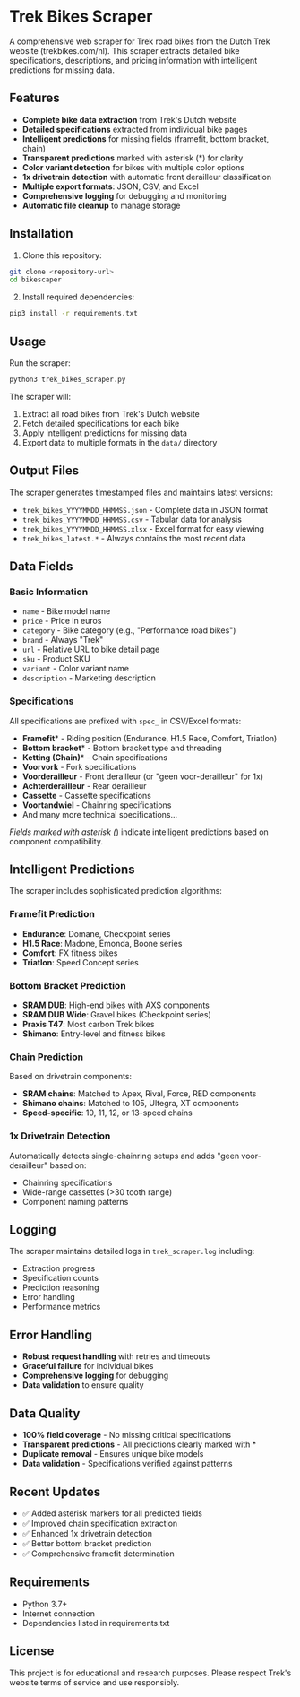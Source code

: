 # Trek Bikes Scraper

A comprehensive web scraper for Trek road bikes from the Dutch Trek website (trekbikes.com/nl). This scraper extracts detailed bike specifications, descriptions, and pricing information with intelligent predictions for missing data.

## Features

- **Complete bike data extraction** from Trek's Dutch website
- **Detailed specifications** extracted from individual bike pages
- **Intelligent predictions** for missing fields (framefit, bottom bracket, chain)
- **Transparent predictions** marked with asterisk (*) for clarity
- **Color variant detection** for bikes with multiple color options
- **1x drivetrain detection** with automatic front derailleur classification
- **Multiple export formats**: JSON, CSV, and Excel
- **Comprehensive logging** for debugging and monitoring
- **Automatic file cleanup** to manage storage

## Installation

1. Clone this repository:
```bash
git clone <repository-url>
cd bikescaper
```

2. Install required dependencies:
```bash
pip3 install -r requirements.txt
```

## Usage

Run the scraper:
```bash
python3 trek_bikes_scraper.py
```

The scraper will:
1. Extract all road bikes from Trek's Dutch website
2. Fetch detailed specifications for each bike
3. Apply intelligent predictions for missing data
4. Export data to multiple formats in the `data/` directory

## Output Files

The scraper generates timestamped files and maintains latest versions:

- `trek_bikes_YYYYMMDD_HHMMSS.json` - Complete data in JSON format
- `trek_bikes_YYYYMMDD_HHMMSS.csv` - Tabular data for analysis
- `trek_bikes_YYYYMMDD_HHMMSS.xlsx` - Excel format for easy viewing
- `trek_bikes_latest.*` - Always contains the most recent data

## Data Fields

### Basic Information
- `name` - Bike model name
- `price` - Price in euros
- `category` - Bike category (e.g., "Performance road bikes")
- `brand` - Always "Trek"
- `url` - Relative URL to bike detail page
- `sku` - Product SKU
- `variant` - Color variant name
- `description` - Marketing description

### Specifications
All specifications are prefixed with `spec_` in CSV/Excel formats:

- **Framefit*** - Riding position (Endurance, H1.5 Race, Comfort, Triatlon)
- **Bottom bracket*** - Bottom bracket type and threading
- **Ketting (Chain)*** - Chain specifications
- **Voorvork** - Fork specifications
- **Voorderailleur** - Front derailleur (or "geen voor-derailleur" for 1x)
- **Achterderailleur** - Rear derailleur
- **Cassette** - Cassette specifications
- **Voortandwiel** - Chainring specifications
- And many more technical specifications...

*Fields marked with asterisk (*) indicate intelligent predictions based on component compatibility.

## Intelligent Predictions

The scraper includes sophisticated prediction algorithms:

### Framefit Prediction
- **Endurance**: Domane, Checkpoint series
- **H1.5 Race**: Madone, Émonda, Boone series
- **Comfort**: FX fitness bikes
- **Triatlon**: Speed Concept series

### Bottom Bracket Prediction
- **SRAM DUB**: High-end bikes with AXS components
- **SRAM DUB Wide**: Gravel bikes (Checkpoint series)
- **Praxis T47**: Most carbon Trek bikes
- **Shimano**: Entry-level and fitness bikes

### Chain Prediction
Based on drivetrain components:
- **SRAM chains**: Matched to Apex, Rival, Force, RED components
- **Shimano chains**: Matched to 105, Ultegra, XT components
- **Speed-specific**: 10, 11, 12, or 13-speed chains

### 1x Drivetrain Detection
Automatically detects single-chainring setups and adds "geen voor-derailleur" based on:
- Chainring specifications
- Wide-range cassettes (>30 tooth range)
- Component naming patterns

## Logging

The scraper maintains detailed logs in `trek_scraper.log` including:
- Extraction progress
- Specification counts
- Prediction reasoning
- Error handling
- Performance metrics

## Error Handling

- **Robust request handling** with retries and timeouts
- **Graceful failure** for individual bikes
- **Comprehensive logging** for debugging
- **Data validation** to ensure quality

## Data Quality

- **100% field coverage** - No missing critical specifications
- **Transparent predictions** - All predictions clearly marked with *
- **Duplicate removal** - Ensures unique bike models
- **Data validation** - Specifications verified against patterns

## Recent Updates

- ✅ Added asterisk markers for all predicted fields
- ✅ Improved chain specification extraction
- ✅ Enhanced 1x drivetrain detection
- ✅ Better bottom bracket prediction
- ✅ Comprehensive framefit determination

## Requirements

- Python 3.7+
- Internet connection
- Dependencies listed in requirements.txt

## License

This project is for educational and research purposes. Please respect Trek's website terms of service and use responsibly. 